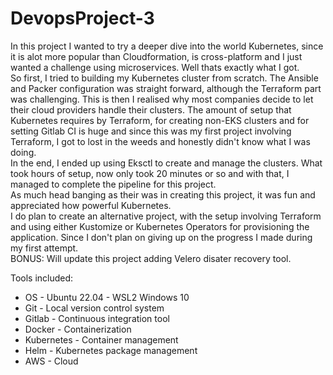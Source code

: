 # DevopsProject-3

In this project I wanted to try a deeper dive into the world Kubernetes, since it is alot more popular than Cloudformation, is cross-platform and I just wanted a challenge using microservices. Well thats exactly what I got. 
<br>
So first, I tried to building my Kubernetes cluster from scratch. The Ansible and Packer configuration was straight forward, although the Terraform part was challenging. This is then I realised why most companies decide to let their cloud providers handle their clusters. The amount of setup that Kubernetes requires by Terraform, for creating non-EKS clusters and for setting Gitlab CI is huge and since this was my first project involving Terraform, I got to lost in the weeds and honestly didn't know what I was doing.
<br>
In the end, I ended up using Eksctl to create and manage the clusters. What took hours of setup, now only took 20 minutes or so and with that, I managed to complete the pipeline for this project.
<br>
As much head banging as their was in creating this project, it was fun and appreciated how powerful Kubernetes.
<br>
I do plan to create an alternative project, with the setup involving Terraform and using either Kustomize or Kubernetes Operators for provisioning the application. Since I don't plan on giving up on the progress I made during my first attempt. 
<br>
BONUS: Will update this project adding Velero disater recovery tool.


Tools included:

- OS - Ubuntu 22.04 - WSL2 Windows 10
- Git - Local version control system
- Gitlab - Continuous integration tool
- Docker - Containerization
- Kubernetes - Container management
- Helm - Kubernetes package management
- AWS - Cloud
